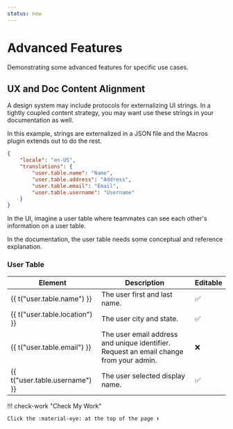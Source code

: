 ```yaml
---
status: new
---
```

# Advanced Features

Demonstrating some advanced features for specific use cases.

## UX and Doc Content Alignment

A design system may include protocols for externalizing UI strings. In a tightly coupled content strategy, you may want use these strings in your documentation as well.

In this example, strings are externalized in a JSON file and the Macros plugin extends out to do the rest. 

```json
{ 
    "locale": "en-US", 
    "translations": { 
        "user.table.name": "Name", 
        "user.table.address": "Address",
        "user.table.email": "Email",
        "user.table.username": "Username"
    } 
}
```

In the UI, imagine a user table where teammates can see each other's information on a user table.

In the documentation, the user table needs some conceptual and reference explanation.

### User Table

| Element | Description | Editable |
|---------|-------------|----------|
| {{ t("user.table.name") }} | The user first and last name. | ✅ |
| {{ t("user.table.location") }} | The user city and state. | ✅ |
| {{ t("user.table.email") }} | The user email address and unique identifier. Request an email change from your admin. | ❌ |
| {{ t("user.table.username") }} | The user selected display name. | ✅ |

!!! check-work "Check My Work"

    Click the :material-eye: at the top of the page ⬆️
